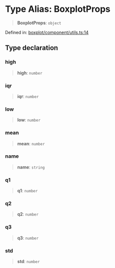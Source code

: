 # Type Alias: BoxplotProps

> **BoxplotProps**: `object`

Defined in: [boxplot/component/utils.ts:14](https://github.com/GeoDaCenter/openassistant/blob/fd29806c870b11792765637bc0dc6fbb46bd3016/packages/echarts/src/boxplot/component/utils.ts#L14)

## Type declaration

### high

> **high**: `number`

### iqr

> **iqr**: `number`

### low

> **low**: `number`

### mean

> **mean**: `number`

### name

> **name**: `string`

### q1

> **q1**: `number`

### q2

> **q2**: `number`

### q3

> **q3**: `number`

### std

> **std**: `number`
